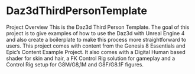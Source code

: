 # Daz3dThirdPersonTemplate
Project Overview
This is the Daz3d Third Person Template. The goal of this project is to give examples of how to use the Daz3d with Unreal Engine 4 and also create a boilerplate to make this process more straightforward to users. 
This project comes with content from the Genesis 8 Essentials and Epic’s Content Example Project. 
It also comes with a Digital Human based shader for skin and hair, a FK Control Rig solution for gameplay and a Control Rig setup for G8M/G8,1M and G8F/G8.1F figures. 
